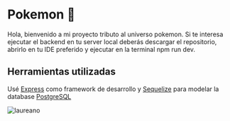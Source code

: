 # Pokemon 👾

Hola, bienvenido a mi proyecto tributo al universo pokemon. 
Si te interesa ejecutar el backend en tu server local deberás descargar el repositorio, abrirlo en tu IDE preferido y ejecutar en la terminal npm run dev.

## Herramientas utilizadas
Usé [Express](https://expressjs.com/es/) como framework de desarrollo y [Sequelize](https://sequelize.org/) para modelar la database [PostgreSQL](https://www.postgresql.org/)


<img align="center"  src= "https://res.cloudinary.com/dg7ssgadn/image/upload/v1666991399/banner_ksekyy.png" alt= "laureano"/>
